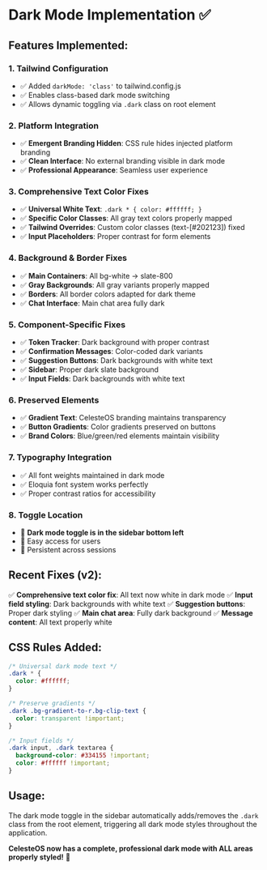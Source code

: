 # Dark Mode Implementation ✅

## Features Implemented:

### 1. Tailwind Configuration
- ✅ Added `darkMode: 'class'` to tailwind.config.js
- ✅ Enables class-based dark mode switching
- ✅ Allows dynamic toggling via `.dark` class on root element

### 2. Platform Integration
- ✅ **Emergent Branding Hidden**: CSS rule hides injected platform branding
- ✅ **Clean Interface**: No external branding visible in dark mode
- ✅ **Professional Appearance**: Seamless user experience

### 3. Comprehensive Text Color Fixes
- ✅ **Universal White Text**: `.dark * { color: #ffffff; }`
- ✅ **Specific Color Classes**: All gray text colors properly mapped
- ✅ **Tailwind Overrides**: Custom color classes (text-[#202123]) fixed
- ✅ **Input Placeholders**: Proper contrast for form elements

### 4. Background & Border Fixes
- ✅ **Main Containers**: All bg-white → slate-800
- ✅ **Gray Backgrounds**: All gray variants properly mapped
- ✅ **Borders**: All border colors adapted for dark theme
- ✅ **Chat Interface**: Main chat area fully dark

### 5. Component-Specific Fixes
- ✅ **Token Tracker**: Dark background with proper contrast
- ✅ **Confirmation Messages**: Color-coded dark variants
- ✅ **Suggestion Buttons**: Dark backgrounds with white text
- ✅ **Sidebar**: Proper dark slate background
- ✅ **Input Fields**: Dark backgrounds with white text

### 6. Preserved Elements
- ✅ **Gradient Text**: CelesteOS branding maintains transparency
- ✅ **Button Gradients**: Color gradients preserved on buttons
- ✅ **Brand Colors**: Blue/green/red elements maintain visibility

### 7. Typography Integration
- ✅ All font weights maintained in dark mode
- ✅ Eloquia font system works perfectly
- ✅ Proper contrast ratios for accessibility

### 8. Toggle Location
- 🎯 **Dark mode toggle is in the sidebar bottom left**
- 🎯 Easy access for users
- 🎯 Persistent across sessions

## Recent Fixes (v2):
✅ **Comprehensive text color fix**: All text now white in dark mode
✅ **Input field styling**: Dark backgrounds with white text
✅ **Suggestion buttons**: Proper dark styling
✅ **Main chat area**: Fully dark background
✅ **Message content**: All text properly white

## CSS Rules Added:

```css
/* Universal dark mode text */
.dark * {
  color: #ffffff;
}

/* Preserve gradients */
.dark .bg-gradient-to-r.bg-clip-text {
  color: transparent !important;
}

/* Input fields */
.dark input, .dark textarea {
  background-color: #334155 !important;
  color: #ffffff !important;
}
```

## Usage:
The dark mode toggle in the sidebar automatically adds/removes the `.dark` class from the root element, triggering all dark mode styles throughout the application.

**CelesteOS now has a complete, professional dark mode with ALL areas properly styled!** 🌙